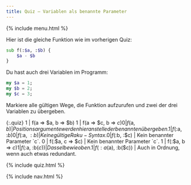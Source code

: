```yaml
---
title: Quiz — Variablen als benannte Parameter
---
```


{% include menu.html %}

Hier ist die gleiche Funktion wie im vorherigen Quiz:

```raku
sub f(:$a, :$b) {
    $a - $b
}
```

Du hast auch drei Variablen im Programm:

```raku
my $a = 1;
my $b = 2;
my $c = 3;
```

Markiere alle gültigen Wege, die Funktion aufzurufen und zwei der drei Variablen zu übergeben.

{:.quiz}
1 | f(a => $a, b => $b)
1 | f(a => $c, b => $c)
0 | f($a, $b) | Positionsargumente werden hier anstelle der benannten übergeben.
1 | f(:$a, :$b)
0 | f($:a, $:b) | Keine gültige Raku-Syntax.
0 | f(:$b, :$c) | Kein benannter Parameter `c`.
0 | f(:$a, c => $c) | Kein benannter Parameter `c`.
1 | f(:$a, b => $c)
1 | f(:$a, :b($c)) | Dasselbe wie oben.
1 | f(:a($a), :b($c)) | Auch in Ordnung, wenn auch etwas redundant.


{% include quiz.html %}

{% include nav.html %}